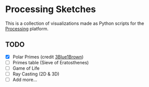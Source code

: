 # Processing Sketches

This is a collection of visualizations made as Python scripts for the [Processing](https://py.processing.org) platform.

## TODO

- [x] Polar Primes (credit [3Blue1Brown](https://www.youtube.com/watch?v=EK32jo7i5LQ))
- [ ] Primes table (Sieve of Eratosthenes)
- [ ] Game of Life
- [ ] Ray Casting (2D & 3D)
- [ ] Add more...

